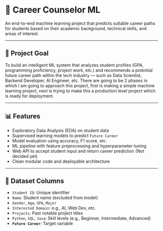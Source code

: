 # 🎯 Career Counselor ML

An end-to-end machine learning project that predicts suitable career paths for students based on their academic background, technical skills, and areas of interest. 

---

## 📌 Project Goal

To build an intelligent ML system that analyzes student profiles (GPA, programming proficiency, project work, etc.) and recommends a potential future career path within the tech industry — such as Data Scientist, Backend Developer, AI Engineer, etc. There are going to be 2 phases in which I am going to approach this project, first is making a simple machine learning project, next is trying to make this a production level project which is ready for deployment.

---

## 📊 Features

- Exploratory Data Analysis (EDA) on student data
- Supervised learning models to predict `Future Career`
- Model evaluation using accuracy, F1 score, etc.
- ML pipeline with feature preprocessing and hyperparameter tuning
- Web API to accept student input and return career prediction (Not decided yet)
- Clean modular code and deployable architecture

---

## 🧠 Dataset Columns

- `Student ID`: Unique identifier
- `Name`: Student name (excluded from model)
- `Gender`, `Age`, `GPA`, `Major`
- `Interested Domain`: e.g., AI, Web Dev, etc.
- `Projects`: Past notable project titles
- `Python`, `SQL`, `Java`: Skill levels (e.g., Beginner, Intermediate, Advanced)
- **`Future Career`**: Target variable

